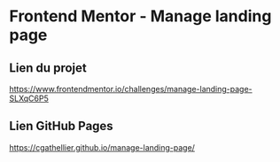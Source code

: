 # Frontend Mentor - Manage landing page

## Lien du projet

https://www.frontendmentor.io/challenges/manage-landing-page-SLXqC6P5

## Lien GitHub Pages

https://cgathellier.github.io/manage-landing-page/

